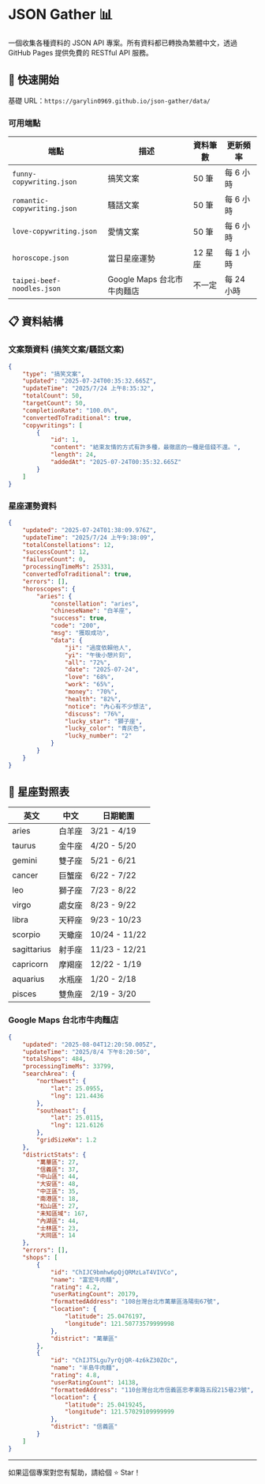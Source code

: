 # JSON Gather 📊

一個收集各種資料的 JSON API 專案。所有資料都已轉換為繁體中文，透過 GitHub Pages 提供免費的 RESTful API 服務。

## 🚀 快速開始

基礎 URL：`https://garylin0969.github.io/json-gather/data/`

### 可用端點

| 端點                        | 描述                       | 資料筆數 | 更新頻率   |
| --------------------------- | -------------------------- | -------- | ---------- |
| `funny-copywriting.json`    | 搞笑文案                   | 50 筆    | 每 6 小時  |
| `romantic-copywriting.json` | 騷話文案                   | 50 筆    | 每 6 小時  |
| `love-copywriting.json`     | 愛情文案                   | 50 筆    | 每 6 小時  |
| `horoscope.json`            | 當日星座運勢               | 12 星座  | 每 1 小時  |
| `taipei-beef-noodles.json`  | Google Maps 台北市牛肉麵店 | 不一定   | 每 24 小時 |

## 📋 資料結構

### 文案類資料 (搞笑文案/騷話文案)

```json
{
    "type": "搞笑文案",
    "updated": "2025-07-24T00:35:32.665Z",
    "updateTime": "2025/7/24 上午8:35:32",
    "totalCount": 50,
    "targetCount": 50,
    "completionRate": "100.0%",
    "convertedToTraditional": true,
    "copywritings": [
        {
            "id": 1,
            "content": "結束友情的方式有許多種，最徹底的一種是借錢不還。",
            "length": 24,
            "addedAt": "2025-07-24T00:35:32.665Z"
        }
    ]
}
```

### 星座運勢資料

```json
{
    "updated": "2025-07-24T01:38:09.976Z",
    "updateTime": "2025/7/24 上午9:38:09",
    "totalConstellations": 12,
    "successCount": 12,
    "failureCount": 0,
    "processingTimeMs": 25331,
    "convertedToTraditional": true,
    "errors": [],
    "horoscopes": {
        "aries": {
            "constellation": "aries",
            "chineseName": "白羊座",
            "success": true,
            "code": "200",
            "msg": "獲取成功",
            "data": {
                "ji": "過度依賴他人",
                "yi": "午後小憩片刻",
                "all": "72%",
                "date": "2025-07-24",
                "love": "68%",
                "work": "65%",
                "money": "70%",
                "health": "82%",
                "notice": "內心有不少想法",
                "discuss": "76%",
                "lucky_star": "獅子座",
                "lucky_color": "青灰色",
                "lucky_number": "2"
            }
        }
    }
}
```

## 🌟 星座對照表

| 英文        | 中文   | 日期範圍      |
| ----------- | ------ | ------------- |
| aries       | 白羊座 | 3/21 - 4/19   |
| taurus      | 金牛座 | 4/20 - 5/20   |
| gemini      | 雙子座 | 5/21 - 6/21   |
| cancer      | 巨蟹座 | 6/22 - 7/22   |
| leo         | 獅子座 | 7/23 - 8/22   |
| virgo       | 處女座 | 8/23 - 9/22   |
| libra       | 天秤座 | 9/23 - 10/23  |
| scorpio     | 天蠍座 | 10/24 - 11/22 |
| sagittarius | 射手座 | 11/23 - 12/21 |
| capricorn   | 摩羯座 | 12/22 - 1/19  |
| aquarius    | 水瓶座 | 1/20 - 2/18   |
| pisces      | 雙魚座 | 2/19 - 3/20   |

### Google Maps 台北市牛肉麵店

```json
{
    "updated": "2025-08-04T12:20:50.005Z",
    "updateTime": "2025/8/4 下午8:20:50",
    "totalShops": 484,
    "processingTimeMs": 33799,
    "searchArea": {
        "northwest": {
            "lat": 25.0955,
            "lng": 121.4436
        },
        "southeast": {
            "lat": 25.0115,
            "lng": 121.6126
        },
        "gridSizeKm": 1.2
    },
    "districtStats": {
        "萬華區": 27,
        "信義區": 37,
        "中山區": 44,
        "大安區": 48,
        "中正區": 35,
        "南港區": 18,
        "松山區": 27,
        "未知區域": 167,
        "內湖區": 44,
        "士林區": 23,
        "大同區": 14
    },
    "errors": [],
    "shops": [
        {
            "id": "ChIJC9bmhw6pQjQRMzLaT4VIVCo",
            "name": "富宏牛肉麵",
            "rating": 4.2,
            "userRatingCount": 20179,
            "formattedAddress": "108台灣台北市萬華區洛陽街67號",
            "location": {
                "latitude": 25.0476197,
                "longitude": 121.50773579999998
            },
            "district": "萬華區"
        },
        {
            "id": "ChIJT5Lgu7yrQjQR-4z6kZ30ZOc",
            "name": "半島牛肉麵",
            "rating": 4.8,
            "userRatingCount": 14138,
            "formattedAddress": "110台灣台北市信義區忠孝東路五段215巷23號",
            "location": {
                "latitude": 25.0419245,
                "longitude": 121.57029109999999
            },
            "district": "信義區"
        }
    ]
}
```

---

如果這個專案對您有幫助，請給個 ⭐ Star！

